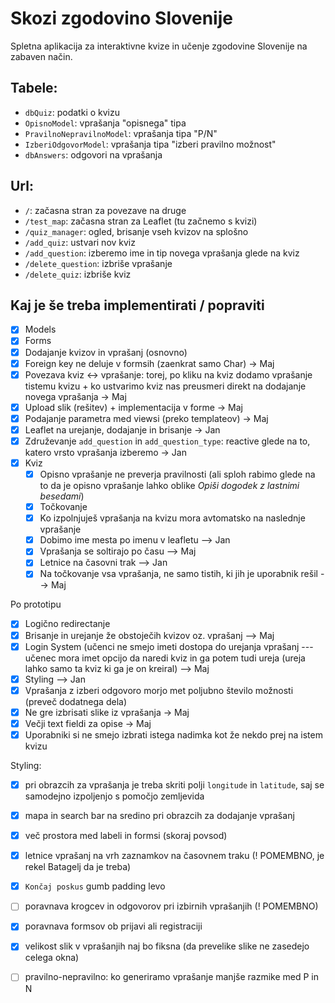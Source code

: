 # Skozi zgodovino Slovenije

Spletna aplikacija za interaktivne kvize in učenje zgodovine Slovenije na zabaven način.

## Tabele:
- `dbQuiz`: podatki o kvizu
- `OpisnoModel`: vprašanja "opisnega" tipa
- `PravilnoNepravilnoModel`: vprašanja tipa "P/N"
- `IzberiOdgovorModel`: vprašanja tipa "izberi pravilno možnost"
- `dbAnswers`: odgovori na vprašanja

## Url:
- `/`: začasna stran za povezave na druge
- `/test_map`: začasna stran za Leaflet (tu začnemo s kvizi)
- `/quiz_manager`: ogled, brisanje vseh kvizov na splošno
- `/add_quiz`: ustvari nov kviz
- `/add_question`: izberemo ime in tip novega vprašanja glede na kviz
- `/delete_question`: izbriše vprašanje
- `/delete_quiz`: izbriše kviz

## Kaj je še treba implementirati / popraviti
- [x] Models
- [x] Forms
- [x] Dodajanje kvizov in vprašanj (osnovno)
- [x] Foreign key ne deluje v formsih (zaenkrat samo Char) ->  Maj
- [x] Povezava kviz <-> vprašanje: torej, po kliku na kviz dodamo vprašanje tistemu kvizu + ko ustvarimo kviz nas preusmeri direkt na dodajanje novega vprašanja ->  Maj
- [x] Upload slik (rešitev) + implementacija v forme -> Maj
- [x] Podajanje parametra med viewsi (preko templateov) -> Maj
- [x] Leaflet na urejanje, dodajanje in brisanje -> Jan
- [x] Združevanje `add_question` in `add_question_type`: reactive glede na to, katero vrsto vprašanja izberemo -> Jan
- [x] Kviz
    - [x] Opisno vprašanje ne preverja pravilnosti (ali sploh rabimo glede na to da je opisno vprašanje lahko oblike *Opiši dogodek z lastnimi besedami*)
    - [x] Točkovanje
    - [x] Ko izpolnjuješ vprašanja na kvizu mora avtomatsko na naslednje vprašanje
    - [x] Dobimo ime mesta po imenu v leafletu --> Jan
    - [x] Vprašanja se soltirajo po času --> Maj
    - [x] Letnice na časovni trak --> Jan
    - [x] Na točkovanje vsa vprašanja, ne samo tistih, ki jih je uporabnik rešil --> Maj

Po prototipu
- [x] Logično redirectanje
- [x] Brisanje in urejanje že obstoječih kvizov oz. vprašanj --> Maj
- [x] Login System (učenci ne smejo imeti dostopa do urejanja vprašanj --- učenec mora imet opcijo da naredi kviz in ga potem tudi ureja (ureja lahko samo ta kviz ki ga je on kreiral) --> Maj
- [x] Styling  --> Jan
- [x] Vprašanja z izberi odgovoro morjo met poljubno število možnosti (preveč dodatnega dela)
- [x] Ne gre izbrisati slike iz vprašanja -> Maj
- [x] Večji text fieldi za opise -> Maj
- [x] Uporabniki si ne smejo izbrati istega nadimka kot že nekdo prej na istem kvizu

Styling:
- [x] pri obrazcih za vprašanja je treba skriti polji `longitude` in `latitude`, saj se samodejno izpoljenjo s pomočjo zemljevida
- [x] mapa in search bar na sredino pri obrazcih za dodajanje vprašanj
- [x] več prostora med labeli in formsi (skoraj povsod)
- [x] letnice vprašanj na vrh zaznamkov na časovnem traku (! POMEMBNO, je rekel Batagelj da je treba)
- [x] `Končaj poskus` gumb padding levo
- [ ] poravnava krogcev in odgovorov pri izbirnih vprašanjih (! POMEMBNO)
- [x] poravnava formsov ob prijavi ali registraciji
- [x] velikost slik v vprašanjih naj bo fiksna (da prevelike slike ne zasedejo celega okna)
- [ ] pravilno-nepravilno: ko generiramo vprašanje manjše razmike med P in N


